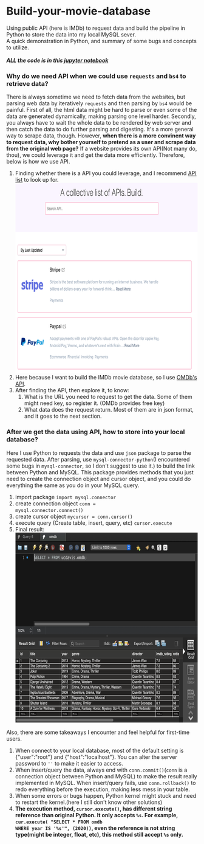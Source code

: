 # Build-your-movie-database
Using public API (here is IMDb) to request data and build the pipeline in Python to store the data into my local MySQL sever.<br>A quick demonstration in Python, and summary of some bugs and concepts to utilize.</br>
<br>***ALL the code is in this [jupyter notebook](https://github.com/TeddyWang0202/Build-your-movie-database/blob/master/Python_SQL_IMDb.ipynb)***</br> 

### Why do we need API when we could use <code>requests</code> and <code>bs4</code> to retrieve data?
There is always sometime we need to fetch data from the websites, but parsing web data by iteratively <code>requests</code> and then parsing by <code>bs4</code> would be painful. First of all, the html data might be hard to parse or even some of the data are generated dynamically, making parsing one level harder. Secondly, you always have to wait the whole data to be rendered by web server and then catch the data to do further parsing and digesting. It's a more general way to scrape data, though. However, **when there is a more convinent way to request data, why bother yourself to pretend as a user and scrape data from the original web page?** If a website provides its own API(Not many do, thou), we could leverage it and get the data more efficiently. Therefore, below is how we use API.

1. Finding whether there is a API you could leverage, and I recommend [API list](https://apilist.fun/) to look up for. <img src="./img/apilist.png" width="500" height="500">
2. Here because I want to build the IMDb movie database, so I use [OMDb's API](http://www.omdbapi.com/).
3. After finding the API, then explore it, to know:
    1. What is the URL you need to request to get the data. Some of them might need key, so register it. (OMDb provides free key)
    2. What data does the request return. Most of them are in json format, and it goes to the next section.


### After we get the data using API, how to store into your local database?
Here I use Python to requests the data and use <code>json</code> package to parse the requested data. After parsing, use <code>mysql-connector-python</code>(I encountered some bugs in <code>mysql-connector</code>, so I don't suggest to use it.) to build the link between Python and MySQL. This package provides methods that you just need to create the connection object and cursor object, and you could do everything the same as you do in your MySQL query.
1. import package <code>import mysql.connector</code>
2. create connection object <code>conn = mysql.connector.connect()</code>
3. create cursor object <code>mycursor = conn.cursor()</code>
4. execute query (Create table, insert, query, etc) <code>cursor.execute</code>
5. Final result:
<br><img src="./img/result.png" width="500" height="500"> </br>

Also, there are some takeaways I encounter and feel helpful for first-time users.
1. When connect to your local database, most of the default setting is \{"user":"root"\} and \{"host":"localhost"\}. You can alter the server password to <code>''</code> to make it easier to access.
2. When insert/query the data, always end with <code>conn.commit()</code>(<code>conn</code> is a connection object between Python and MySQL) to make the result really implemented in MySQL. When insert/query fails, use <code>conn.rollback()</code> to redo everything before the execution, making less mess in your table.
3. When some errors or bugs happen, Python kernel might stuck and need to restart the kernel.(here I still don't know other solutions)
4. **The execution method, <code>cursor.execute()</code>, has different string reference than original Python. It only accepts <code>%s</code>. For example, <code>cur.execute( "SELECT * FROM omdb WHERE year IS '%s'", (2020))</code>, even the reference is not string type(might be integer, float, etc), this method still accept <code>%s</code> only.**
